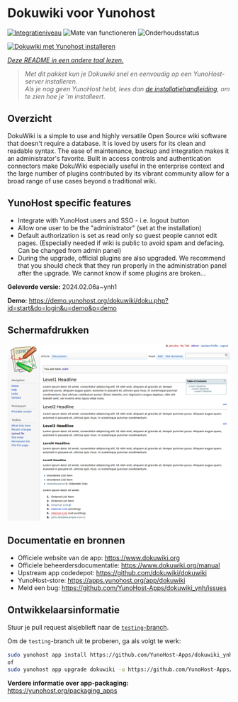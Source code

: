 <!--
NB: Deze README is automatisch gegenereerd door <https://github.com/YunoHost/apps/tree/master/tools/readme_generator>
Hij mag NIET handmatig aangepast worden.
-->

# Dokuwiki voor Yunohost

[![Integratieniveau](https://apps.yunohost.org/badge/integration/dokuwiki)](https://ci-apps.yunohost.org/ci/apps/dokuwiki/)
![Mate van functioneren](https://apps.yunohost.org/badge/state/dokuwiki)
![Onderhoudsstatus](https://apps.yunohost.org/badge/maintained/dokuwiki)

[![Dokuwiki met Yunohost installeren](https://install-app.yunohost.org/install-with-yunohost.svg)](https://install-app.yunohost.org/?app=dokuwiki)

*[Deze README in een andere taal lezen.](./ALL_README.md)*

> *Met dit pakket kun je Dokuwiki snel en eenvoudig op een YunoHost-server installeren.*  
> *Als je nog geen YunoHost hebt, lees dan [de installatiehandleiding](https://yunohost.org/install), om te zien hoe je 'm installeert.*

## Overzicht

DokuWiki is a simple to use and highly versatile Open Source wiki software that doesn't require a database. It is loved by users for its clean and readable syntax. The ease of maintenance, backup and integration makes it an administrator's favorite. Built in access controls and authentication connectors make DokuWiki especially useful in the enterprise context and the large number of plugins contributed by its vibrant community allow for a broad range of use cases beyond a traditional wiki.

## YunoHost specific features

* Integrate with YunoHost users and SSO - i.e. logout button
* Allow one user to be the "administrator" (set at the installation)
* Default authorization is set as read only so guest people cannot edit pages. (Especially needed if wiki is public to avoid spam and defacing. Can be changed from admin panel)
* During the upgrade, official plugins are also upgraded. We recommend that you should check that they run properly in the administration panel after the upgrade. We cannot know if some plugins are broken...


**Geleverde versie:** 2024.02.06a~ynh1

**Demo:** <https://demo.yunohost.org/dokuwiki/doku.php?id=start&do=login&u=demo&p=demo>

## Schermafdrukken

![Schermafdrukken van Dokuwiki](./doc/screenshots/DokuWiki_Screenshot.png)

## Documentatie en bronnen

- Officiele website van de app: <https://www.dokuwiki.org>
- Officiele beheerdersdocumentatie: <https://www.dokuwiki.org/manual>
- Upstream app codedepot: <https://github.com/dokuwiki/dokuwiki>
- YunoHost-store: <https://apps.yunohost.org/app/dokuwiki>
- Meld een bug: <https://github.com/YunoHost-Apps/dokuwiki_ynh/issues>

## Ontwikkelaarsinformatie

Stuur je pull request alsjeblieft naar de [`testing`-branch](https://github.com/YunoHost-Apps/dokuwiki_ynh/tree/testing).

Om de `testing`-branch uit te proberen, ga als volgt te werk:

```bash
sudo yunohost app install https://github.com/YunoHost-Apps/dokuwiki_ynh/tree/testing --debug
of
sudo yunohost app upgrade dokuwiki -u https://github.com/YunoHost-Apps/dokuwiki_ynh/tree/testing --debug
```

**Verdere informatie over app-packaging:** <https://yunohost.org/packaging_apps>
